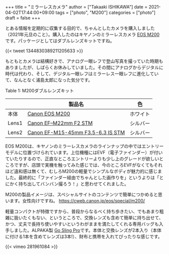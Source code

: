 +++
title = "ミラーレスカメラ"
author = ["Takaaki ISHIKAWA"]
date = 2021-04-02T17:44:00+09:00
tags = ["photo", "M200"]
categories = ["photo"]
draft = false
+++

とある情報を定期的に収集する目的で、ちゃんとしたカメラを購入しました（2021年元旦のこと）。購入したのはキヤノンのミラーレスカメラ [EOS M200](https://cweb.canon.jp/eos/lineup/m200/) です。パッケージとしてはダブルレンズキットですね。

{{< tweet 1344830389211205633 >}}

もともとカメラは結構好きで、アナログ一眼レフで登山写真を撮っていた時期もありましたが、しばらくお休みしていました。その間にアナログからデジタルに時代は代わり、そして、デジタル一眼レフはミラーレス一眼レフに進化していて、なんとなく浦島太郎になった気分です。

<div class="table-caption">
  <span class="table-number">Table 1</span>:
  M200ダブルレンズキット
</div>

|       | 製品名                                                                                                      | 色   |
|-------|----------------------------------------------------------------------------------------------------------|-----|
| 本体  | [Canon EOS M200](https://cweb.canon.jp/eos/lineup/m200/spec.html)                                           | ホワイト |
| Lens1 | [Canon EF–M22mm F2 STM](https://cweb.canon.jp/ef/lineup/ef-m/ef-m22-f2stm/spec.html)                        | シルバー |
| Lens2 | [Canon EF-M15-45mm F3.5-6.3 IS STM](https://cweb.canon.jp/ef/lineup/ef-m/ef-m15-45-f35-63-is-stm/spec.html) | シルバー |

EOS M200は、キヤノンのミラーレスカメラのラインナップの中ではエントリーモデルに位置づけられています。上位機種にはEVF（電子ファインダー）が付いていたりするので、正直なところエントリーよりも少し上のグレードが欲しいところですが、店頭で実機を触ってみた感じでは、今のところEVFがなくてもそれほど違和感は無くて、むしろM200の軽量でシンプルなボディが魅力的に感じました。最終的に「ファインダー経由でちゃんとした画作りを」というよりは「とにかく持ち出してバンバン撮ろう！」と思わせてくれました。

M200の製品イメージは、スペシャルサイトのコンテンツで簡単につかめると思います。女性向けですね。
<https://cweb.canon.jp/eos/special/m200/>

軽量コンパクトが特徴ですから、普段からなるべく持ち歩きたい、でもあまり粗雑に扱いたくもない、というところで、交換レンズも含めて簡単に持ち出せて、かつ、丈夫で長持ち使いやすいというわがままを満たしてくれる専用バッグも入手しました。ALPAKA製 [Go Sling Pro](https://tyomac.com/GoSlingPro/)です。本体と交換レンズが2本入り（本体に付ける1本を含めてレンズは3本!）、財布と携帯を入れてぴったりな感じです。

{{< vimeo 281961084 >}}
